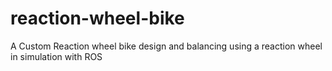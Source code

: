 # reaction-wheel-bike
A Custom Reaction wheel bike design and balancing using a reaction wheel in simulation with ROS
